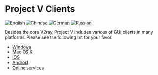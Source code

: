 # Project V Clients

[![English](../resources/english.svg)](https://www.v2ray.com/en/ui_client/index.html) [![Chinese](../resources/chinese.svg)](https://www.v2ray.com/ui_client/index.html) [![German](../resources/german.svg)](https://www.v2ray.com/de/ui_client/index.html) [![Russian](../resources/russian.svg)](https://www.v2ray.com/ru/ui_client/index.html)

Besides the core V2ray, Project V includes various of GUI clients in many platforms. Please see the following list for your favor.

* [Windows](windows.md)
* [Mac OS X](osx.md)
* [iOS](ios.md)
* [Android](android.md)
* [Online services](ui_client/service.md)